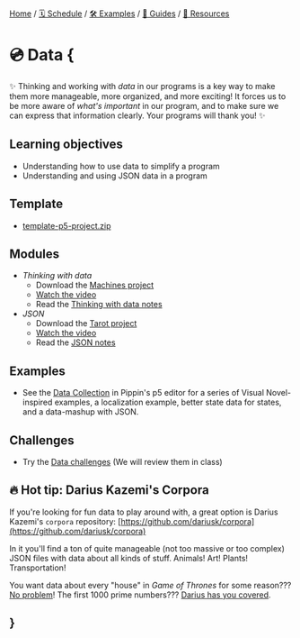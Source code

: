 [Home](../../) / [🗓 Schedule](../../schedule) / [🛠 Examples](../../examples/) / [💫 Guides](../../guides/) / [💎 Resources](../../resources.md)

# 💿 Data {
    
✨ Thinking and working with *data* in our programs is a key way to make them more manageable, more organized, and more exciting! It forces us to be more aware of *what's important* in our program, and to make sure we can express that information clearly. Your programs will thank you! ✨

## Learning objectives

- Understanding how to use data to simplify a program
- Understanding and using JSON data in a program

## Template

- [template-p5-project.zip](../../templates/template-p5-project.zip)

## Modules

- *Thinking with data*
    - Download the [Machines project](./examples/machines.zip)
    - [Watch the video](https://concordia.yuja.com/V/Video?v=1110793&node=6140497&a=174235184)
    - Read the [Thinking with data notes](./thinking-with-data.md)
- *JSON*
    - Download the [Tarot project](./examples/tarot.zip)
    - [Watch the video](https://concordia.yuja.com/V/Video?v=1110790&node=6140493&a=188105976)
    - Read the [JSON notes](./json.md)

## Examples

- See the [Data Collection](https://editor.p5js.org/pippinbarr/collections/nAnXQS1Ft) in Pippin's p5 editor for a series of Visual Novel-inspired examples, a localization example, better state data for states, and a data-mashup with JSON.

## Challenges

- Try the [Data challenges](MISSING_LINK) (We will review them in class)

## 🔥 Hot tip: Darius Kazemi's Corpora

If you're looking for fun data to play around with, a great option is Darius Kazemi's `corpora` repository: [https://github.com/dariusk/corpora](https://github.com/dariusk/corpora)

In it you'll find a ton of quite manageable (not too massive or too complex) JSON files with data about all kinds of stuff. Animals! Art! Plants! Transportation!

You want data about every "house" in *Game of Thrones* for some reason??? [No problem](https://github.com/dariusk/corpora/blob/master/data/film-tv/game-of-thrones-houses.json)! The first 1000 prime numbers??? [Darius has you covered](https://github.com/dariusk/corpora/blob/master/data/mathematics/primes.json).
    
## }